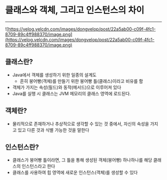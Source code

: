# 클래스와 객체, 그리고 인스턴스의 차이

------

![https://velog.velcdn.com/images/dongvelop/post/22a5ab00-c09f-4fc1-8709-89c4ff988370/image.png](https://velog.velcdn.com/images/dongvelop/post/22a5ab00-c09f-4fc1-8709-89c4ff988370/image.png)

## 클래스란?

- Java에서 객체를 생성하기 위한 일종의 설계도
  - 흔히 붕어빵(객체)를 만들기 위한 붕어빵 틀(클래스)이라고 비유를 함
- 객체가 가지는 속성(필드)와 동작(메서드)으로 이루어져 있다
- Java를 실행 시 클래스는 JVM 메모리의 클래스 영역에 로드된다.

## 객체란?

- 물리적으로 존재하거나 추상적으로 생각할 수 있는 것 중에서, 자신의 속성을 가지고 있고 다른 것과 식별 가능한 것을 말한다

## 인스턴스란?

- 클래스가 붕어빵 틀이라면, 그 틀을 통해 생성된 객체(붕어빵) 하나하나를 해당 클래스의 인스턴스라고 한다
- 클래스를 사용하여 힙 영역에 새로운 인스턴스(객체)를 생성할 수 있다
